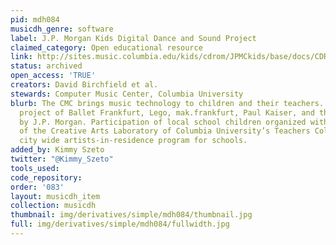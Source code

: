 ```yaml
---
pid: mdh084
musicdh_genre: software
label: J.P. Morgan Kids Digital Dance and Sound Project
claimed_category: Open educational resource
link: http://sites.music.columbia.edu/kids/cdrom/JPMCkids/base/docs/CDROM/CDROMindex.html
status: archived
open_access: 'TRUE'
creators: David Birchfield et al.
stewards: Computer Music Center, Columbia University
blurb: The CMC brings music technology to children and their teachers. A collaborative
  project of Ballet Frankfurt, Lego, mak.frankfurt, Paul Kaiser, and the CMC. Sponsored
  by J.P. Morgan. Participation of local school children organized with the collaboration
  of the Creative Arts Laboratory of Columbia University’s Teachers College and its
  city wide artists-in-residence program for schools.
added_by: Kimmy Szeto
twitter: "@Kimmy_Szeto"
tools_used: 
code_repository: 
order: '083'
layout: musicdh_item
collection: musicdh
thumbnail: img/derivatives/simple/mdh084/thumbnail.jpg
full: img/derivatives/simple/mdh084/fullwidth.jpg
---
```

